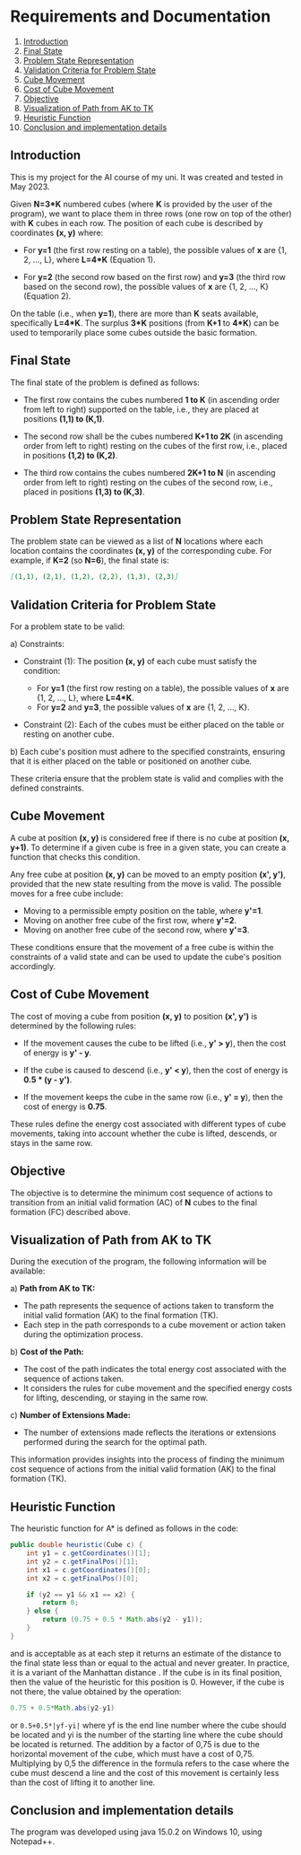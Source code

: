 
# Requirements and Documentation

1. [Introduction](#introduction)
2. [Final State](#final-state)
3. [Problem State Representation](#problem-state-representation)
4. [Validation Criteria for Problem State](#validation-criteria-for-problem-state)
5. [Cube Movement](#cube-movement)
6. [Cost of Cube Movement](#cost-of-cube-movement)
7. [Objective](#objective)
8. [Visualization of Path from AK to TK](#visualization-of-path-from-ak-to-tk)
9. [Heuristic Function](#heuristic-function)
10. [Conclusion and implementation details](#conclusion-and-implementation-details)

## Introduction
This is my project for the AI course of my uni. It was created and tested in May 2023.

Given **N=3*K** numbered cubes (where **K** is provided by the user of the program), we want to place them in three rows (one row on top of the other) with **K** cubes in each row. The position of each cube is described by coordinates **(x, y)** where:

- For **y=1** (the first row resting on a table), the possible values of **x** are {1, 2, ..., L}, where **L=4*K** (Equation 1).

- For **y=2** (the second row based on the first row) and **y=3** (the third row based on the second row), the possible values of **x** are {1, 2, ..., K} (Equation 2).

On the table (i.e., when **y=1**), there are more than **K** seats available, specifically **L=4*K**. The surplus **3*K** positions (from **K+1** to **4*K**) can be used to temporarily place some cubes outside the basic formation.

## Final State

The final state of the problem is defined as follows:

- The first row contains the cubes numbered **1 to K** (in ascending order from left to right) supported on the table, i.e., they are placed at positions **(1,1) to (K,1)**.

- The second row shall be the cubes numbered **K+1 to 2K** (in ascending order from left to right) resting on the cubes of the first row, i.e., placed in positions **(1,2) to (K,2)**.

- The third row contains the cubes numbered **2K+1 to N** (in ascending order from left to right) resting on the cubes of the second row, i.e., placed in positions **(1,3) to (K,3)**.

## Problem State Representation

The problem state can be viewed as a list of **N** locations where each location contains the coordinates **(x, y)** of the corresponding cube. For example, if **K=2** (so **N=6**), the final state is:

```markdown
[(1,1), (2,1), (1,2), (2,2), (1,3), (2,3)]
```

## Validation Criteria for Problem State

For a problem state to be valid:

a) Constraints:

   - Constraint (1): The position **(x, y)** of each cube must satisfy the condition:
     - For **y=1** (the first row resting on a table), the possible values of **x** are {1, 2, ..., L}, where **L=4*K**.
     - For **y=2** and **y=3**, the possible values of **x** are {1, 2, ..., K}.

   - Constraint (2): Each of the cubes must be either placed on the table or resting on another cube.

b) Each cube's position must adhere to the specified constraints, ensuring that it is either placed on the table or positioned on another cube.

These criteria ensure that the problem state is valid and complies with the defined constraints.

## Cube Movement

A cube at position **(x, y)** is considered free if there is no cube at position **(x, y+1)**. To determine if a given cube is free in a given state, you can create a function that checks this condition.

Any free cube at position **(x, y)** can be moved to an empty position **(x', y')**, provided that the new state resulting from the move is valid. The possible moves for a free cube include:

- Moving to a permissible empty position on the table, where **y'=1**.
- Moving on another free cube of the first row, where **y'=2**.
- Moving on another free cube of the second row, where **y'=3**.

These conditions ensure that the movement of a free cube is within the constraints of a valid state and can be used to update the cube's position accordingly.

## Cost of Cube Movement

The cost of moving a cube from position **(x, y)** to position **(x', y')** is determined by the following rules:

- If the movement causes the cube to be lifted (i.e., **y' > y**), then the cost of energy is **y' - y**.

- If the cube is caused to descend (i.e., **y' < y**), then the cost of energy is **0.5 * (y - y')**.

- If the movement keeps the cube in the same row (i.e., **y' = y**), then the cost of energy is **0.75**.

These rules define the energy cost associated with different types of cube movements, taking into account whether the cube is lifted, descends, or stays in the same row.

## Objective

The objective is to determine the minimum cost sequence of actions to transition from an initial valid formation (AC) of **N** cubes to the final formation (FC) described above.


## Visualization of Path from AK to TK

During the execution of the program, the following information will be available:

a) **Path from AK to TK:**
   - The path represents the sequence of actions taken to transform the initial valid formation (AK) to the final formation (TK).
   - Each step in the path corresponds to a cube movement or action taken during the optimization process.

b) **Cost of the Path:**
   - The cost of the path indicates the total energy cost associated with the sequence of actions taken.
   - It considers the rules for cube movement and the specified energy costs for lifting, descending, or staying in the same row.

c) **Number of Extensions Made:**
   - The number of extensions made reflects the iterations or extensions performed during the search for the optimal path.

This information provides insights into the process of finding the minimum cost sequence of actions from the initial valid formation (AK) to the final formation (TK).

## Heuristic Function

The heuristic function for A* is defined as follows in the code:

```java
public double heuristic(Cube c) {
    int y1 = c.getCoordinates()[1];
    int y2 = c.getFinalPos()[1];
    int x1 = c.getCoordinates()[0];
    int x2 = c.getFinalPos()[0];

    if (y2 == y1 && x1 == x2) {
        return 0;
    } else {
        return (0.75 + 0.5 * Math.abs(y2 - y1));
    }
}
```
and is acceptable as at each step it returns an estimate of the distance to the final state less than or equal to the actual and never greater. In practice, it is a variant of the Manhattan distance .
If the cube is in its final position, then the value of the heuristic for this position is 0. However, if the cube is not there, the value obtained by the operation: 

```java
0.75 + 0.5*Math.abs(y2-y1) 
```
or 
``
0.5+0.5*|yf-yi|
``
 where yf is the end line number where the cube should be located and yi is the number of the starting line where the cube should be located is returned. The addition by a factor of 0,75 is due to the horizontal movement of the cube, which must have a cost of 0,75. Multiplying by 0,5 the difference in the formula refers to the case where the cube must descend a line and the cost of this movement is certainly less than the cost of lifting it to another line.

## Conclusion and implementation details
The program was developed using java 15.0.2 on Windows 10, using Notepad++.
